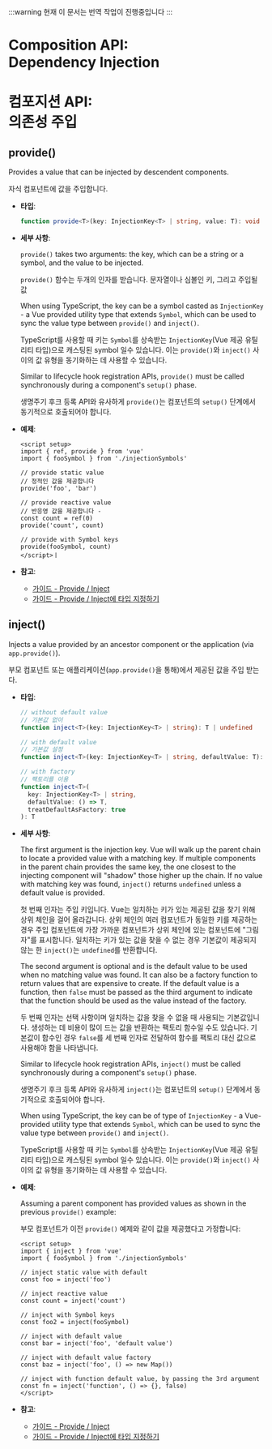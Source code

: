 :::warning 현재 이 문서는 번역 작업이 진행중입니다
:::

# Composition API: <br>Dependency Injection
# 컴포지션  API: <br>의존성 주입

## provide()

Provides a value that can be injected by descendent components.

자식 컴포넌트에 값을 주입합니다. 

- **타입**:

  ```ts
  function provide<T>(key: InjectionKey<T> | string, value: T): void
  ```

- **세부 사항**:

  `provide()` takes two arguments: the key, which can be a string or a symbol, and the value to be injected.

  `provide()` 함수는 두개의 인자를 받습니다. 문자열이나 심볼인 키, 그리고 주입될 값

  When using TypeScript, the key can be a symbol casted as `InjectionKey` - a Vue provided utility type that extends `Symbol`, which can be used to sync the value type between `provide()` and `inject()`.

  TypeScript를 사용할 때 키는 `Symbol`를 상속받는 `InjectionKey`(Vue 제공 유틸리티 타입)으로 캐스팅된 symbol 일수 있습니다. 이는 `provide()`와 `inject()` 사이의 값 유형을 동기화하는 데 사용할 수 있습니다.


  Similar to lifecycle hook registration APIs, `provide()` must be called synchronously during a component's `setup()` phase.

  생명주기  후크 등록 API와 유사하게 `provide()`는 컴포넌트의 `setup()` 단계에서 동기적으로 호출되어야 합니다.


- **예제**:

  ```vue
  <script setup>
  import { ref, provide } from 'vue'
  import { fooSymbol } from './injectionSymbols'

  // provide static value
  // 정적인 값을 제공합니다 
  provide('foo', 'bar')

  // provide reactive value
  // 반응영 값을 제공합니다 -
  const count = ref(0)
  provide('count', count)

  // provide with Symbol keys
  provide(fooSymbol, count)
  </script>ㅣ
  ```

- **참고**:
  - [가이드 - Provide / Inject](/guide/components/provide-inject.html)
  - [가이드 - Provide / Inject에 타입 지정하기](/guide/typescript/composition-api.html#typing-provide-inject)

## inject()

Injects a value provided by an ancestor component or the application (via `app.provide()`).

부모 컴포넌트 또는 애플리케이션(`app.provide()`을 통해)에서 제공된 값을 주입 받는다.

- **타입**:

  ```ts
  // without default value
  // 기본값 없이
  function inject<T>(key: InjectionKey<T> | string): T | undefined

  // with default value
  // 기본값 설정
  function inject<T>(key: InjectionKey<T> | string, defaultValue: T): T

  // with factory
  // 팩토리를 이용
  function inject<T>(
    key: InjectionKey<T> | string,
    defaultValue: () => T,
    treatDefaultAsFactory: true
  ): T
  ```

- **세부 사항**:

  The first argument is the injection key. Vue will walk up the parent chain to locate a provided value with a matching key. If multiple components in the parent chain provides the same key, the one closest to the injecting component will "shadow" those higher up the chain. If no value with matching key was found, `inject()` returns `undefined` unless a default value is provided.

  첫 번째 인자는 주입 키입니다. Vue는 일치하는 키가 있는 제공된 값을 찾기 위해 상위 체인을 걸어 올라갑니다. 상위 체인의 여러 컴포넌트가 동일한 키를 제공하는 경우 주입 컴포넌트에 가장 가까운 컴포넌트가 상위 체인에 있는 컴포넌트에 "그림자"를 표시합니다. 일치하는 키가 있는 값을 찾을 수 없는 경우 기본값이 제공되지 않는 한 `inject()`는 `undefined`를 반환합니다.


  The second argument is optional and is the default value to be used when no matching value was found. It can also be a factory function to return values that are expensive to create. If the default value is a function, then `false` must be passed as the third argument to indicate that the function should be used as the value instead of the factory.

  두 번째 인자는 선택 사항이며 일치하는 값을 찾을 수 없을 때 사용되는 기본값입니다. 생성하는 데 비용이 많이 드는 값을 반환하는 팩토리 함수일 수도 있습니다. 기본값이 함수인 경우 `false`를 세 번째 인자로 전달하여 함수를 팩토리 대신 값으로 사용해야 함을 나타냅니다.


  Similar to lifecycle hook registration APIs, `inject()` must be called synchronously during a component's `setup()` phase.

  생명주기  후크 등록 API와 유사하게 `inject()`는 컴포넌트의 `setup()` 단계에서 동기적으로 호출되어야 합니다.

  When using TypeScript, the key can be of type of `InjectionKey` - a Vue-provided utility type that extends `Symbol`, which can be used to sync the value type between `provide()` and `inject()`.

  TypeScript를 사용할 때 키는 `Symbol`를 상속받는 `InjectionKey`(Vue 제공 유틸리티 타입)으로 캐스팅된 symbol 일수 있습니다. 이는 `provide()`와 `inject()` 사이의 값 유형을 동기화하는 데 사용할 수 있습니다.

- **예제**:

  Assuming a parent component has provided values as shown in the previous `provide()` example:

  부모 컴포넌트가 이전 `provide()` 예제와 같이 값을 제공했다고 가정합니다:



  ```vue
  <script setup>
  import { inject } from 'vue'
  import { fooSymbol } from './injectionSymbols'

  // inject static value with default
  const foo = inject('foo')

  // inject reactive value
  const count = inject('count')

  // inject with Symbol keys
  const foo2 = inject(fooSymbol)

  // inject with default value
  const bar = inject('foo', 'default value')

  // inject with default value factory
  const baz = inject('foo', () => new Map())

  // inject with function default value, by passing the 3rd argument
  const fn = inject('function', () => {}, false)
  </script>
  ```

- **참고**:
  - [가이드 - Provide / Inject](/guide/components/provide-inject.html)
  - [가이드 - Provide / Inject에 타입 지정하기](/guide/typescript/composition-api.html#typing-provide-inject)
